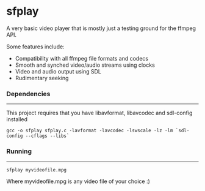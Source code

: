 # sfplay

A very basic video player that is mostly just a testing ground for the ffmpeg API.

Some features include:

* Compatibility with all ffmpeg file formats and codecs
* Smooth and synched video/audio streams using clocks
* Video and audio output using SDL
* Rudimentary seeking

### Dependencies
-------
This project requires that you have libavformat, libavcodec and sdl-config installed

```
gcc -o sfplay sfplay.c -lavformat -lavcodec -lswscale -lz -lm `sdl-config --cflags --libs`
```

### Running
-------

```
sfplay myvideofile.mpg
```

Where myvideofile.mpg is any video file of your choice :)